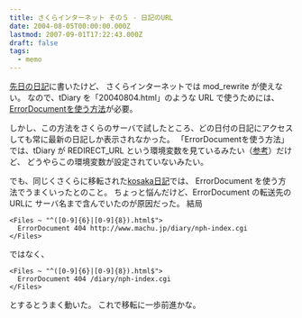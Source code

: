 ```yaml
---
title: さくらインターネット その５ - 日記のURL
date: 2004-08-05T00:00:00.000Z
lastmod: 2007-09-01T17:22:43.000Z
draft: false
tags:
  - memo
---
```


[先日の日記](/posts/20040803/p01)に書いたけど、 さくらインターネットでは mod_rewrite が使えない。 なので、tDiary を「20040804.html」のような URL で使うためには、 [ErrorDocumentを使う方法](http://tdiary-users.sourceforge.jp/cgi-bin/wiki.cgi?html%A4%C7%A5%A2%A5%AF%A5%BB%A5%B9%A4%B7%A4%BF%A4%A4#i1)が必要。

しかし、この方法をさくらのサーバで試したところ、どの日付の日記にアクセスしても常に最新の日記しか表示されなかった。 「ErrorDocumentを使う方法」では、tDiary が REDIRECT_URL という環境変数を見ているみたい（[参考](http://sho.tdiary.net/20020929.html#p04)）だけど、 どうやらこの環境変数が設定されていないみたい。

でも、同じくさくらに移転された[kosaka日記](http://tnat.net/diary/20040730.html#c03)では、 ErrorDocument を使う方法でうまくいったとのこと。 ちょっと悩んだけど、ErrorDocument の転送先のURLに サーバ名まで含んでいたのが原因だった。 結局

```
<Files ~ "^([0-9]{6}|[0-9]{8}).html$">
  ErrorDocument 404 http://www.machu.jp/diary/nph-index.cgi
</Files>
```

ではなく、

```
<Files ~ "^([0-9]{6}|[0-9]{8}).html$">
  ErrorDocument 404 /diary/nph-index.cgi
</Files>
```

とするとうまく動いた。 これで移転に一歩前進かな。
